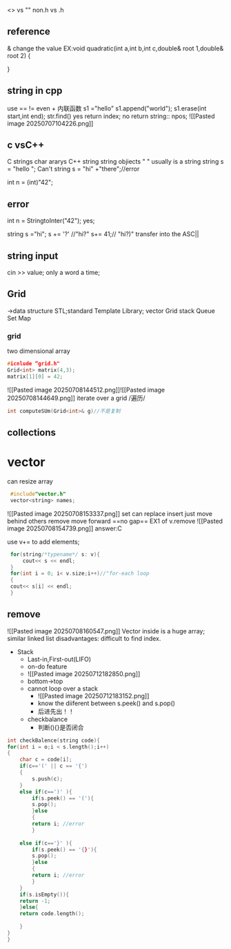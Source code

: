 <> vs ""
non.h vs .h
## reference
& change the value 
EX:void quadratic(int a,int b,int c,double& root 1,double& root 2)
{

}
## string in cpp
use == != even +
内联函数
s1 ="hello"
s1.append("world");
s1.erase(int start,int end);
str.find()
yes return index;
no return string:: npos;
![[Pasted image 20250707104226.png]]
## c vsC++
C strings char ararys
C++ string string objiects
"  " usually is a string
string s = "hello ";
Can't string s = "hi" +"there";//error

int n = (int)"42";
## error
int n = StringtoInter("42");
yes;

string s ="hi";
s += '?' //"hi?"
s+= 41;// "hi?)" transfer into the ASC||

## string input
cin >> value; only a word a time;

## Grid
->data structure
STL;standard Template Library;
vector Grid stack Queue Set Map
### grid
two dimensional array

```c++
#icnlude “grid.h"
Grid<int> matrix(4,3);
matrix[1][0] = 42;

```


![[Pasted image 20250708144512.png]]![[Pasted image 20250708144649.png]]
iterate over a grid /遍历/
```c++
int computeSUm(Grid<int>& g)//不是复制
```
 
 ## collections
 # vector 
  can resize array
 ```c++
  #include"vector.h"
  vector<string> names;
```
 ![[Pasted image 20250708153337.png]]
  set can replace
  insert just move behind others
  remove move forward ==no gap==
  EX1 of  v.remove
  ![[Pasted image 20250708154739.png]]
  answer:C
 
 use v+= to add elements;
 ```C++
  for(string/*typename*/ s: v){
	  cout<< s << endl;
  }
  for(int i = 0; i< v.size;i++)//"for-each loop
  {
  cout<< s[i] << endl;
  }
```
## remove
![[Pasted image 20250708160547.png]]
Vector  inside is a huge array; 
similar linked list 
disadvantages: difficult to find index. 


- Stack
	- Last-in,First-out(LIFO)
	- on-do feature
	- ![[Pasted image 20250712182850.png]]
	- bottom->top
	- cannot loop over a stack
		- ![[Pasted image 20250712183152.png]]
		- know the diiferent between  s.peek() and s.pop()
		- 后进先出！！
	- checkbalance
		- 判断(){}是否闭合

```c++
int checkBalence(string code){
for(int i = o;i < s.length();i++)
{
	char c = code[i];
	if(c=='(' || c == '{')
	{
		s.push(c);
	}
	else if(c==')' ){
		if(s.peek() == '('){
		s.pop();
		}else
		{
		return i; //error
		}
		  
	else if(c=='}' ){
		if(s.peek() == '{}'){
		s.pop();
		}else
		{
		return i; //error
		}
	}
	if(s.isEmpty()){
	return -1;
	}else{
	return code.length();
	
	}
}
}
```

